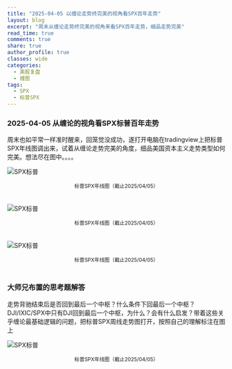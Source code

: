 ```yaml
---
title: "2025-04-05 以缠论走势终完美的视角看SPX百年走势"
layout: blog
excerpt: "周末从缠论走势终完美的视角来看SPX百年走势，细品走势完美"
read_time: true
comments: true
share: true
author_profile: true
classes: wide
categories:
  - 美股复盘
  - 缠图
tags:
  - SPX
  - 标普SPX
---
```


### 2025-04-05 从缠论的视角看SPX标普百年走势
周末也如平常一样准时醒来，回笼觉没成功，遂打开电脑在tradingview上把标普SPX年线图调出来，试着从缠论走势完美的角度，细品美国资本主义走势类型如何完美。想法尽在图中。。。。

![SPX标普](https://image.olim.cc/2025/SPX-20250405-year-1.jpg)
<small><center>标普SPX年线图（截止2025/04/05）</center></small>　

![SPX标普](https://image.olim.cc/2025/SPX-20250405-year-2.jpg)
<small><center>标普SPX年线图（截止2025/04/05）</center></small>　

![SPX标普](https://image.olim.cc/2025/SPX-20250405-year-3.jpg)
<small><center>标普SPX年线图（截止2025/04/05）</center></small>　

### 大师兄布置的思考题解答
走势背驰结束后是否回到最后一个中枢？什么条件下回最后一个中枢？DJI/IXIC/SPX中只有DJI回到最后一个中枢，为什么？会有什么启发？带着这些关乎缠论最基础逻辑的问题，把标普SPX周线走势图打开，按照自己的理解标注在图上

![SPX标普](https://image.olim.cc/2025/SPX-20250405-week-c.jpg)
<small><center>标普SPX年线图（截止2025/04/05）</center></small>　

